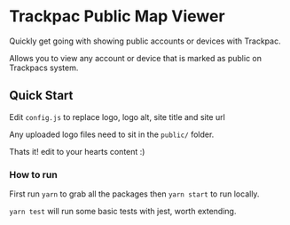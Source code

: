 # Trackpac Public Map Viewer

Quickly get going with showing public accounts or devices with Trackpac.

Allows you to view any account or device that is marked as public on Trackpacs system.

## Quick Start

Edit `config.js` to replace logo, logo alt, site title and site url

Any uploaded logo files need to sit in the `public/` folder.

Thats it! edit to your hearts content :)

### How to run

First run `yarn` to grab all the packages then `yarn start` to run locally.

`yarn test` will run some basic tests with jest, worth extending.


